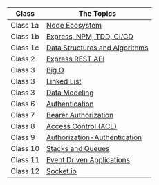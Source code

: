 

| Class      |       The Topics                   |
|------------|------------------------------------|
| Class 1a   | [Node Ecosystem](NodeEcosystem.md)   |
| Class 1b   | [Express, NPM, TDD, CI/CD](ExpressNPMTDDCICD.md)   |
| Class 1c   | [Data Structures and Algorithms](DataStructuresandAlgorithms.md)   |
| Class 2   | [Express REST API](ExpressRESTAPI.md)   |
| Class 3   | [Big O](BigO.md)   |
| Class 3   | [Linked List](LinkedList.md)   |
| Class 3   | [Data Modeling](DataModeling.md)   |
| Class 6   | [Authentication](Authentication.md)   |
| Class 7   | [Bearer Authorization](BearerAuthorization.md)   |
| Class 8   | [Access Control (ACL)](ACL.md)   |
| Class 9   | [Authorization-Authentication](Authorization-Authentication.md)   |
| Class 10   | [Stacks and Queues](StacksandQueues.md)   |
| Class 11   | [Event Driven Applications](event.md)   |
| Class 12   | [Socket.io](Socket-io.md)   |







